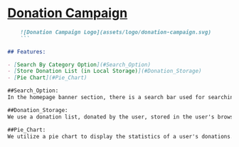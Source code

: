 # **[Donation Campaign](http://donation-campaign-mnh.surge.sh/)**

````md
    ![Donation Campaign Logo](assets/logo/donation-campaign.svg)
    ```

## Features:

- [Search By Category Option](#Search_Option)
- [Store Donation List (in Local Storage)](#Donation_Storage)
- [Pie Chart](#Pie_Chart)

##Search_Option:
In the homepage banner section, there is a search bar used for searching by category. Users can input the desired category and then click the search button to view donations related to that category.

##Donation_Storage:
We use a donation list, donated by the user, stored in the user's browser's local storage to ensure that the list remains available for a long time to show to users. Users can make as many donations as they like, but each donation is stored in local storage as a single entry. For each donation, you will receive a greeting to confirm that the donation process has been completed.

##Pie_Chart:
We utilize a pie chart to display the statistics of a user's donations. In this chart, users can visually observe the percentage of donations they have contributed compared to the total available donations.
````
